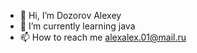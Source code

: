 - 👋 Hi, I’m Dozorov Alexey
- 🌱 I’m currently learning java
- 📫 How to reach me alexalex.01@mail.ru

<!---
DozorovAA/DozorovAA is a ✨ special ✨ repository because its `README.md` (this file) appears on your GitHub profile.
You can click the Preview link to take a look at your changes.
--->
